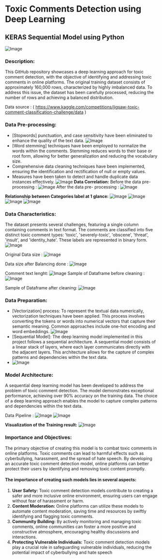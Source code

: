 # Toxic Comments Detection using Deep Learning
##  KERAS Sequential Model using Python

![Image](https://imgur.com/SzC5WSF.jpg)

### Description:

This GitHub repository showcases a deep learning approach for toxic comment detection, with the objective of identifying and addressing toxic comments in online platforms. The original training dataset consists of approximately 160,000 rows, characterized by highly imbalanced data. To address this issue, the dataset has been carefully processed, reducing the number of rows and achieving a balanced distribution.

Data source : ( https://www.kaggle.com/competitions/jigsaw-toxic-comment-classification-challenge/data )

### Data Pre-processing:
- [Stopwords]  punctuation, and case sensitivity have been eliminated to enhance the quality of the text data.
![Image](https://imgur.com/DRIfwvw.jpg)
- [Word stemming] techniques have been employed to normalize the words within the comments. Stemming reduces words to their base or root form, allowing for better generalization and reducing the vocabulary size.
- Comprehensive data cleaning techniques have been implemented, ensuring the identification and rectification of null or empty values.
- Measures have been taken to detect and handle duplicate data instances effectively.
![Image](https://imgur.com/e7zyqex.jpg)
**Data Correlation:**
Before the data pre-processing :
![Image](https://imgur.com/6uTffic.jpg)
After the data pre- processing :
![Image](https://imgur.com/SqdDsnS.jpg)

**Relationship between Categories label at 1 glance:** 
![Image](https://imgur.com/B38TfmU.jpg)
![Image](https://imgur.com/Ucj58Bk.jpg)
![Image](https://imgur.com/GkQPrnG.jpg)
![Image](https://imgur.com/5nbaik5.jpg)

### Data Characteristics:

The dataset presents several challenges, featuring a single column containing comments in text format. The comments are classified into five distinct toxic comment types: 'toxic', 'severely-toxic', 'obscene', 'threat', 'insult', and 'identity_hate'. These labels are represented in binary form.
![Image](https://imgur.com/b5o52Gs.jpg)

Original Data size :
![Image](https://imgur.com/uXBFYQZ.jpg)

Data size after Balancing done :
![Image](https://imgur.com/azxW74w.jpg)

Comment text lenght:
![Image](https://imgur.com/7Wyhapi.jpg)
Sample of Dataframe before cleaning :
![Image](https://imgur.com/jKVCmZK.jpg)

Sample of Dataframe after cleaning:
![Image](https://imgur.com/MEzK91j.jpg)


### Data Preparation:

- [Vectorization] process: To represent the textual data numerically, vectorization techniques have been applied. This process involves converting the tokens or words into numerical vectors that capture their semantic meaning. Common approaches include one-hot encoding and word embeddings.
![Image](https://imgur.com/8QnJdYj.jpg)
- [Sequential Model]: The deep learning model implemented in this project follows a sequential architecture. A sequential model consists of a linear stack of layers, where each layer communicates directly with the adjacent layers. This architecture allows for the capture of complex patterns and dependencies within the text data.
- ![Image](https://imgur.com/z246rEI.jpg)

### Model Architecture:
A sequential deep learning model has been developed to address the problem of toxic comment detection. The model demonstrates exceptional performance, achieving over 90% accuracy on the training data. The choice of a deep learning approach enables the model to capture complex patterns and dependencies within the text data.

Data Pipeline :
![Image](https://imgur.com/IqsWoFT.jpg)
![Image](https://imgur.com/iiAwtS7.jpg)

**Visualization of the Training result:**
![Image](https://imgur.com/K1D8SUq.jpg)

### Importance and Objectives:
The primary objective of creating this model is to combat toxic comments in online platforms. Toxic comments can lead to harmful effects such as cyberbullying, harassment, and the spread of hate speech. By developing an accurate toxic comment detection model, online platforms can better protect their users by identifying and removing toxic content promptly.

#### The importance of creating such models lies in several aspects:
1. **User Safety:** Toxic comment detection models contribute to creating a safer and more inclusive online environment, ensuring users can engage without fear of harassment or harm.
2. **Content Moderation:** Online platforms can utilize these models to automate content moderation, saving time and resources by swiftly identifying and flagging toxic comments.
3. **Community Building:** By actively monitoring and managing toxic comments, online communities can foster a more positive and constructive atmosphere, encouraging healthy discussions and interactions.
4. **Protecting Vulnerable Individuals:** Toxic comment detection models play a crucial role in safeguarding vulnerable individuals, reducing the potential impact of cyberbullying and hate speech
